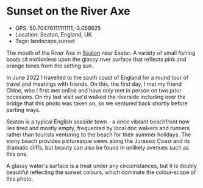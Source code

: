 # Sunset on the River Axe

- GPS: 50.70476111111111,-3.059625
- Location: Seaton, England, UK
- Tags: landscape,sunset

The mouth of the River Axe in [Seaton](https://en.wikipedia.org/wiki/Seaton,_Devon) near Exeter. A variety of small fishing boats sit motionless upon the glassy river surface that reflects pink and orange tones from the setting sun.

In June 2022 I travelled to the south coast of England for a round tour of travel and meetings with friends. On this, the first day, I met my friend Chloe, who I first met online and have only met in person on two prior occasions. On my last visit we'd walked the riverside including over the bridge that this photo was taken on, so we ventured back shortly before parting ways.

Seaton is a typical English seaside town - a once vibrant beachfront now lies tired and mostly empty, frequented by local doc walkers and runners rather than tourists venturing to the beach for their summer holidays. The stony beach provides picturesque views along the Jurassic Coast and its dramatic cliffs, but beauty can also be found in unlikely avenues such as this one.

A glassy water's surface is a treat under any circumstances, but it is doubly beautiful reflecting the sunset colours, which dominate the colour-scape of this photo.
